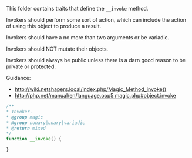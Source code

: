 This folder contains traits that define the `__invoke` method.

Invokers should perform some sort of action, which can include the action of using this object to produce a result.

Invokers should have a no more than two arguments or be variadic.

Invokers should NOT mutate their objects.

Invokers should always be public unless there is a darn good reason to be private or protected.

Guidance:
* http://wiki.netshapers.local/index.php/Magic_Method_invoke()
* http://php.net/manual/en/language.oop5.magic.php#object.invoke

```php
/**
* Invoker.
* @group magic
* @group nonary|unary|variadic
* @return mixed
*/
function __invoke() {

}
```
